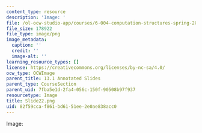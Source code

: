 ```yaml
---
content_type: resource
description: 'Image: '
file: /ol-ocw-studio-app/courses/6-004-computation-structures-spring-2017/82f59ccaf861bd6151ee2e0ae838acc0_Slide22.png
file_size: 178922
file_type: image/png
image_metadata:
  caption: ''
  credit: ''
  image-alt: ''
learning_resource_types: []
license: https://creativecommons.org/licenses/by-nc-sa/4.0/
ocw_type: OCWImage
parent_title: 13.1 Annotated Slides
parent_type: CourseSection
parent_uid: 7fba5e1d-2fa4-056c-150f-90508b97f937
resourcetype: Image
title: Slide22.png
uid: 82f59cca-f861-bd61-51ee-2e0ae838acc0
---
```

Image: 